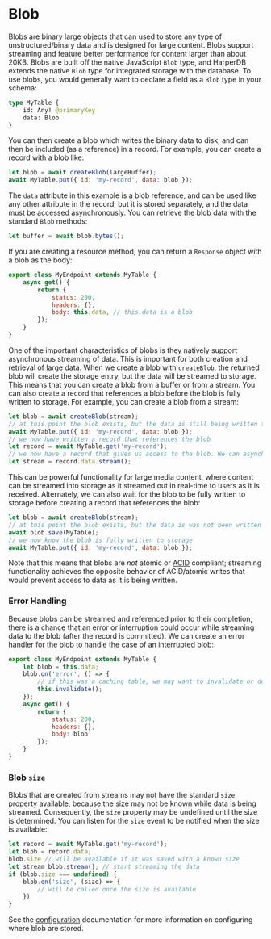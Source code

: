 # Blob

Blobs are binary large objects that can used to store any type of unstructured/binary data and is designed for large content. Blobs support streaming and feature better performance for content larger than about 20KB. Blobs are built off the native JavaScript `Blob` type, and HarperDB extends the native `Blob` type for integrated storage with the database. To use blobs, you would generally want to declare a field as a `Blob` type in your schema:
```graphql
type MyTable {
	id: Any! @primaryKey
	data: Blob
}
```

You can then create a blob which writes the binary data to disk, and can then be included (as a reference) in a record. For example, you can create a record with a blob like:

```javascript
let blob = await createBlob(largeBuffer);
await MyTable.put({ id: 'my-record', data: blob });
```
The `data` attribute in this example is a blob reference, and can be used like any other attribute in the record, but it is stored separately, and the data must be accessed asynchronously. You can retrieve the blob data with the standard `Blob` methods:

```javascript
let buffer = await blob.bytes();
```

If you are creating a resource method, you can return a `Response` object with a blob as the body:

```javascript
export class MyEndpoint extends MyTable {
	async get() {
		return {
			status: 200,
			headers: {},
			body: this.data, // this.data is a blob
		});
	}
}
```
One of the important characteristics of blobs is they natively support asynchronous streaming of data. This is important for both creation and retrieval of large data. When we create a blob with `createBlob`, the returned blob will create the storage entry, but the data will be streamed to storage. This means that you can create a blob from a buffer or from a stream. You can also create a record that references a blob before the blob is fully written to storage. For example, you can create a blob from a stream:

```javascript
let blob = await createBlob(stream);
// at this point the blob exists, but the data is still being written to storage
await MyTable.put({ id: 'my-record', data: blob });
// we now have written a record that references the blob
let record = await MyTable.get('my-record');
// we now have a record that gives us access to the blob. We can asynchronously access the blob's data or stream the data, and it will be available as blob the stream is written to the blob.
let stream = record.data.stream();
```
This can be powerful functionality for large media content, where content can be streamed into storage as it streamed out in real-time to users as it is received.
Alternately, we can also wait for the blob to be fully written to storage before creating a record that references the blob:

```javascript
let blob = await createBlob(stream);
// at this point the blob exists, but the data is was not been written to storage
await blob.save(MyTable);
// we now know the blob is fully written to storage
await MyTable.put({ id: 'my-record', data: blob });
```

Note that this means that blobs are _not_ atomic or [ACID](https://en.wikipedia.org/wiki/ACID) compliant; streaming functionality achieves the opposite behavior of ACID/atomic writes that would prevent access to data as it is being written.  

### Error Handling
Because blobs can be streamed and referenced prior to their completion, there is a chance that an error or interruption could occur while streaming data to the blob (after the record is committed). We can create an error handler for the blob to handle the case of an interrupted blob:

```javascript
export class MyEndpoint extends MyTable {
	let blob = this.data;
	blob.on('error', () => {
		// if this was a caching table, we may want to invalidate or delete this record:
  		this.invalidate();
	});
	async get() {
		return {
			status: 200,
			headers: {},
			body: blob
		});
	}
}
```

### Blob `size`

Blobs that are created from streams may not have the standard `size` property available, because the size may not be known while data is being streamed. Consequently, the `size` property may be undefined until the size is determined. You can listen for the `size` event to be notified when the size is available:
```javascript
let record = await MyTable.get('my-record');
let blob = record.data;
blob.size // will be available if it was saved with a known size
let stream blob.stream(); // start streaming the data
if (blob.size === undefined) {
	blob.on('size', (size) => {
		// will be called once the size is available
	})
}

```

See the [configuration](../../deployments/configuration.md) documentation for more information on configuring where blob are stored. 